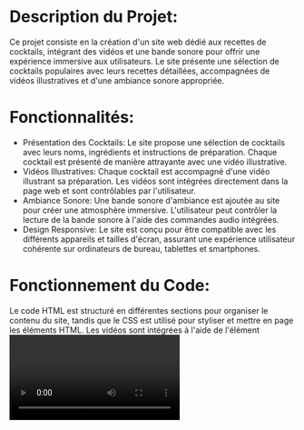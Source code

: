 # Description du Projet:

Ce projet consiste en la création d'un site web dédié aux recettes de cocktails, intégrant des vidéos et une bande sonore pour offrir une expérience immersive aux utilisateurs. Le site présente une sélection de cocktails populaires avec leurs recettes détaillées, accompagnées de vidéos illustratives et d'une ambiance sonore appropriée.

# Fonctionnalités:

- Présentation des Cocktails: Le site propose une sélection de cocktails avec leurs noms, ingrédients et instructions de préparation. Chaque cocktail est présenté de manière attrayante avec une vidéo illustrative.
- Vidéos Illustratives: Chaque cocktail est accompagné d'une vidéo illustrant sa préparation. Les vidéos sont intégrées directement dans la page web et sont contrôlables par l'utilisateur.
- Ambiance Sonore: Une bande sonore d'ambiance est ajoutée au site pour créer une atmosphère immersive. L'utilisateur peut contrôler la lecture de la bande sonore à l'aide des commandes audio intégrées.
- Design Responsive: Le site est conçu pour être compatible avec les différents appareils et tailles d'écran, assurant une expérience utilisateur cohérente sur ordinateurs de bureau, tablettes et smartphones.

# Fonctionnement du Code:

Le code HTML est structuré en différentes sections pour organiser le contenu du site, tandis que le CSS est utilisé pour styliser et mettre en page les éléments HTML. Les vidéos sont intégrées à l'aide de l'élément <video> et les contrôles audio sont ajoutés à l'aide de l'élément <audio>. Les polices et icônes sont importées à partir de sources externes pour une présentation esthétique.

